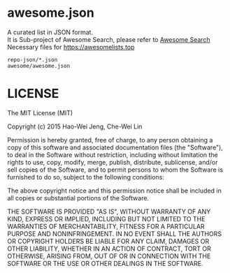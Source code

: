 awesome.json
==
A curated list in JSON format.  
It is Sub-project of Awesome Search, please refer to [Awesome Search](https://github.com/lockys/awesome-search)
Necessary files for https://awesomelists.top

```
repo-json/*.json
awesome/awesome.json
```
LICENSE
==
The MIT License (MIT)

Copyright (c) 2015 Hao-Wei Jeng, Che-Wei Lin

Permission is hereby granted, free of charge, to any person obtaining a copy of this software and associated documentation files (the "Software"), to deal in the Software without restriction, including without limitation the rights to use, copy, modify, merge, publish, distribute, sublicense, and/or sell copies of the Software, and to permit persons to whom the Software is furnished to do so, subject to the following conditions:

The above copyright notice and this permission notice shall be included in all copies or substantial portions of the Software.

THE SOFTWARE IS PROVIDED "AS IS", WITHOUT WARRANTY OF ANY KIND, EXPRESS OR IMPLIED, INCLUDING BUT NOT LIMITED TO THE WARRANTIES OF MERCHANTABILITY, FITNESS FOR A PARTICULAR PURPOSE AND NONINFRINGEMENT. IN NO EVENT SHALL THE AUTHORS OR COPYRIGHT HOLDERS BE LIABLE FOR ANY CLAIM, DAMAGES OR OTHER LIABILITY, WHETHER IN AN ACTION OF CONTRACT, TORT OR OTHERWISE, ARISING FROM, OUT OF OR IN CONNECTION WITH THE SOFTWARE OR THE USE OR OTHER DEALINGS IN THE SOFTWARE.
